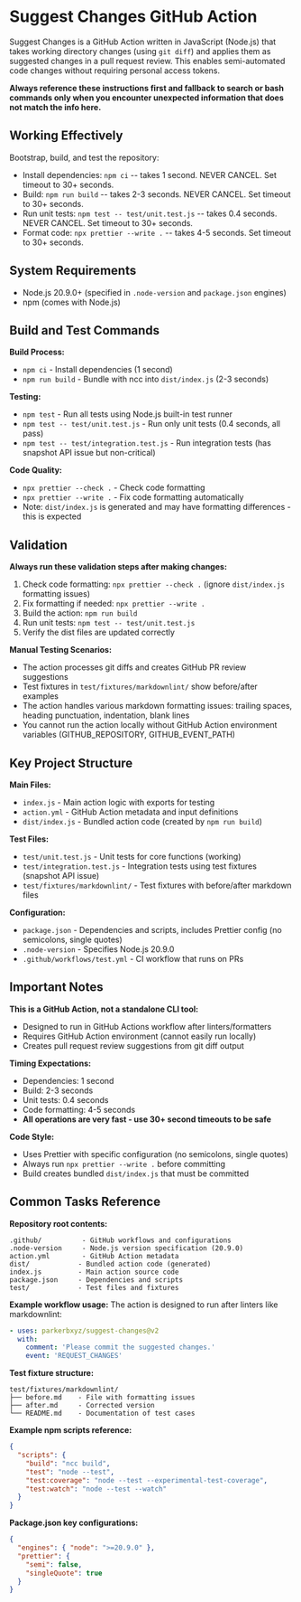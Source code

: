 # Suggest Changes GitHub Action

Suggest Changes is a GitHub Action written in JavaScript (Node.js) that takes working directory changes (using `git diff`) and applies them as suggested changes in a pull request review. This enables semi-automated code changes without requiring personal access tokens.

**Always reference these instructions first and fallback to search or bash commands only when you encounter unexpected information that does not match the info here.**

## Working Effectively

Bootstrap, build, and test the repository:

- Install dependencies: `npm ci` -- takes 1 second. NEVER CANCEL. Set timeout to 30+ seconds.
- Build: `npm run build` -- takes 2-3 seconds. NEVER CANCEL. Set timeout to 30+ seconds.
- Run unit tests: `npm test -- test/unit.test.js` -- takes 0.4 seconds. NEVER CANCEL. Set timeout to 30+ seconds.
- Format code: `npx prettier --write .` -- takes 4-5 seconds. Set timeout to 30+ seconds.

## System Requirements

- Node.js 20.9.0+ (specified in `.node-version` and `package.json` engines)
- npm (comes with Node.js)

## Build and Test Commands

**Build Process:**

- `npm ci` - Install dependencies (1 second)
- `npm run build` - Bundle with ncc into `dist/index.js` (2-3 seconds)

**Testing:**

- `npm test` - Run all tests using Node.js built-in test runner
- `npm test -- test/unit.test.js` - Run only unit tests (0.4 seconds, all pass)
- `npm test -- test/integration.test.js` - Run integration tests (has snapshot API issue but non-critical)

**Code Quality:**

- `npx prettier --check .` - Check code formatting  
- `npx prettier --write .` - Fix code formatting automatically
- Note: `dist/index.js` is generated and may have formatting differences - this is expected

## Validation

**Always run these validation steps after making changes:**

1. Check code formatting: `npx prettier --check .` (ignore `dist/index.js` formatting issues)
2. Fix formatting if needed: `npx prettier --write .`
3. Build the action: `npm run build`
4. Run unit tests: `npm test -- test/unit.test.js`
5. Verify the dist files are updated correctly

**Manual Testing Scenarios:**

- The action processes git diffs and creates GitHub PR review suggestions
- Test fixtures in `test/fixtures/markdownlint/` show before/after examples
- The action handles various markdown formatting issues: trailing spaces, heading punctuation, indentation, blank lines
- You cannot run the action locally without GitHub Action environment variables (GITHUB_REPOSITORY, GITHUB_EVENT_PATH)

## Key Project Structure

**Main Files:**

- `index.js` - Main action logic with exports for testing
- `action.yml` - GitHub Action metadata and input definitions
- `dist/index.js` - Bundled action code (created by `npm run build`)

**Test Files:**

- `test/unit.test.js` - Unit tests for core functions (working)
- `test/integration.test.js` - Integration tests using test fixtures (snapshot API issue)
- `test/fixtures/markdownlint/` - Test fixtures with before/after markdown files

**Configuration:**

- `package.json` - Dependencies and scripts, includes Prettier config (no semicolons, single quotes)
- `.node-version` - Specifies Node.js 20.9.0
- `.github/workflows/test.yml` - CI workflow that runs on PRs

## Important Notes

**This is a GitHub Action, not a standalone CLI tool:**

- Designed to run in GitHub Actions workflow after linters/formatters
- Requires GitHub Action environment (cannot easily run locally)
- Creates pull request review suggestions from git diff output

**Timing Expectations:**

- Dependencies: 1 second
- Build: 2-3 seconds
- Unit tests: 0.4 seconds
- Code formatting: 4-5 seconds
- **All operations are very fast - use 30+ second timeouts to be safe**

**Code Style:**

- Uses Prettier with specific configuration (no semicolons, single quotes)
- Always run `npx prettier --write .` before committing
- Build creates bundled `dist/index.js` that must be committed

## Common Tasks Reference

**Repository root contents:**

```
.github/          - GitHub workflows and configurations
.node-version     - Node.js version specification (20.9.0)
action.yml        - GitHub Action metadata
dist/            - Bundled action code (generated)
index.js         - Main action source code
package.json     - Dependencies and scripts
test/            - Test files and fixtures
```

**Example workflow usage:**
The action is designed to run after linters like markdownlint:

```yaml
- uses: parkerbxyz/suggest-changes@v2
  with:
    comment: 'Please commit the suggested changes.'
    event: 'REQUEST_CHANGES'
```

**Test fixture structure:**

```
test/fixtures/markdownlint/
├── before.md    - File with formatting issues
├── after.md     - Corrected version
└── README.md    - Documentation of test cases
```

**Example npm scripts reference:**

```json
{
  "scripts": {
    "build": "ncc build",
    "test": "node --test",
    "test:coverage": "node --test --experimental-test-coverage",
    "test:watch": "node --test --watch"
  }
}
```

**Package.json key configurations:**

```json
{
  "engines": { "node": ">=20.9.0" },
  "prettier": {
    "semi": false,
    "singleQuote": true
  }
}
```
